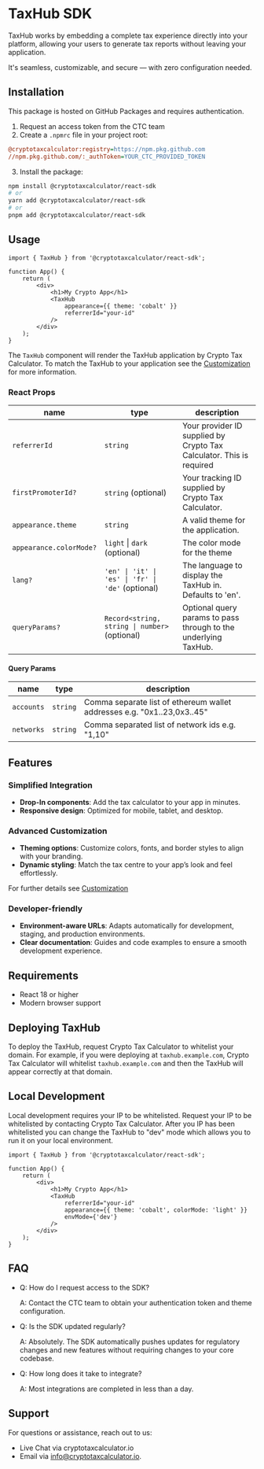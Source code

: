# TaxHub SDK

TaxHub works by embedding a complete tax experience directly into your platform, allowing your users to generate tax reports without leaving your application.

It's seamless, customizable, and secure — with zero configuration needed.

## Installation

This package is hosted on GitHub Packages and requires authentication.

1. Request an access token from the CTC team
2. Create a `.npmrc` file in your project root:

```ini
@cryptotaxcalculator:registry=https://npm.pkg.github.com
//npm.pkg.github.com/:_authToken=YOUR_CTC_PROVIDED_TOKEN
```

3. Install the package:

```bash
npm install @cryptotaxcalculator/react-sdk
# or
yarn add @cryptotaxcalculator/react-sdk
# or
pnpm add @cryptotaxcalculator/react-sdk
```

## Usage

```tsx
import { TaxHub } from '@cryptotaxcalculator/react-sdk';

function App() {
    return (
        <div>
            <h1>My Crypto App</h1>
            <TaxHub
                appearance={{ theme: 'cobalt' }}
                referrerId="your-id"
            />
        </div>
    );
}
```

The `TaxHub` component will render the TaxHub application by Crypto Tax Calculator. To match the TaxHub to your application see the [Customization](/Customization) for more information.

### React Props

| name                    | type                                              | description                                                          |
| ----------------------- | ------------------------------------------------- | -------------------------------------------------------------------- |
| `referrerId`            | `string`                                          | Your provider ID supplied by Crypto Tax Calculator. This is required |
| `firstPromoterId?`      | `string` (optional)                               | Your tracking ID supplied by Crypto Tax Calculator.                  |
| `appearance.theme`      | `string`                                          | A valid theme for the application.                                   |
| `appearance.colorMode?` | `light` \| `dark` (optional)                      | The color mode for the theme                                         |
| `lang?`                 | `'en' \| 'it' \| 'es' \| 'fr' \| 'de'` (optional) | The language to display the TaxHub in. Defaults to 'en'.             |
| `queryParams?`          | `Record<string, string \| number>` (optional)     | Optional query params to pass through to the underlying TaxHub.      |

#### Query Params

| name       | type     | description                                                             |
| ---------- | -------- | ----------------------------------------------------------------------- |
| `accounts` | `string` | Comma separate list of ethereum wallet addresses e.g. "0x1..23,0x3..45" |
| `networks` | `string` | Comma separated list of network ids e.g. "1,10"                         |

## Features

### Simplified Integration

-   **Drop-In components**: Add the tax calculator to your app in minutes.
-   **Responsive design**: Optimized for mobile, tablet, and desktop.

### Advanced Customization

-   **Theming options**: Customize colors, fonts, and border styles to align with your branding.
-   **Dynamic styling**: Match the tax centre to your app’s look and feel effortlessly.

For further details see [Customization](/Customization)

### Developer-friendly

-   **Environment-aware URLs**: Adapts automatically for development, staging, and production environments.
-   **Clear documentation**: Guides and code examples to ensure a smooth development experience.

## Requirements

-   React 18 or higher
-   Modern browser support

## Deploying TaxHub

To deploy the TaxHub, request Crypto Tax Calculator to whitelist your domain.
For example, if you were deploying at `taxhub.example.com`, Crypto Tax Calculator will whitelist `taxhub.example.com` and then the TaxHub will appear correctly at that domain.

## Local Development

Local development requires your IP to be whitelisted. Request your IP to be whitelisted by contacting Crypto Tax Calculator.
After you IP has been whitelisted you can change the TaxHub to "dev" mode which allows you to run it on your local environment.

```tsx
import { TaxHub } from '@cryptotaxcalculator/react-sdk';

function App() {
    return (
        <div>
            <h1>My Crypto App</h1>
            <TaxHub
                referrerId="your-id"
                appearance={{ theme: 'cobalt', colorMode: 'light' }}
                envMode={'dev'}
            />
        </div>
    );
}
```

## FAQ

-   Q: How do I request access to the SDK?

    A: Contact the CTC team to obtain your authentication token and theme configuration.

-   Q: Is the SDK updated regularly?

    A: Absolutely. The SDK automatically pushes updates for regulatory changes and new features without requiring changes to your core codebase.

-   Q: How long does it take to integrate?

    A: Most integrations are completed in less than a day.

## Support

For questions or assistance, reach out to us:

-   Live Chat via cryptotaxcalculator.io
-   Email via info@cryptotaxcalculator.io.
